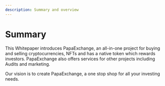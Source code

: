 ```yaml
---
description: Summary and overview
---
```


# Summary

This Whitepaper introduces PapaExchange, an all-in-one project for buying and selling cryptocurrencies, NFTs and has a native token which rewards investors. PapaExchange also offers services for other projects including Audits and marketing.



Our vision is to create PapaExchange, a one stop shop for all your investing needs.

